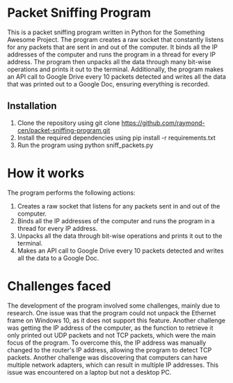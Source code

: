 # Packet Sniffing Program
This is a packet sniffing program written in Python for the Something Awesome Project. The program creates a raw socket that constantly listens for any packets that are sent in and out of the computer. It binds all the IP addresses of the computer and runs the program in a thread for every IP address. The program then unpacks all the data through many bit-wise operations and prints it out to the terminal. Additionally, the program makes an API call to Google Drive every 10 packets detected and writes all the data that was printed out to a Google Doc, ensuring everything is recorded.

## Installation
1. Clone the repository using git clone https://github.com/raymond-cen/packet-sniffing-program.git
2. Install the required dependencies using pip install -r requirements.txt
3. Run the program using python sniff_packets.py
# How it works
The program performs the following actions:

1. Creates a raw socket that listens for any packets sent in and out of the computer.
2. Binds all the IP addresses of the computer and runs the program in a thread for every IP address.
3. Unpacks all the data through bit-wise operations and prints it out to the terminal.
4. Makes an API call to Google Drive every 10 packets detected and writes all the data to a Google Doc.
# Challenges faced
The development of the program involved some challenges, mainly due to research. One issue was that the program could not unpack the Ethernet frame on Windows 10, as it does not support this feature. Another challenge was getting the IP address of the computer, as the function to retrieve it only printed out UDP packets and not TCP packets, which were the main focus of the program. To overcome this, the IP address was manually changed to the router's IP address, allowing the program to detect TCP packets. Another challenge was discovering that computers can have multiple network adapters, which can result in multiple IP addresses. This issue was encountered on a laptop but not a desktop PC.
